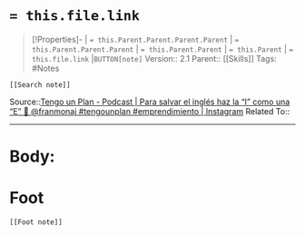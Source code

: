 # `= this.file.link`
>[!Properties]- | `= this.Parent.Parent.Parent.Parent` |  `= this.Parent.Parent.Parent` | `= this.Parent.Parent` | `= this.Parent` | `= this.file.link` |`BUTTON[note]` 
>Version:: 2.1
>Parent:: [[Skills]]
>Tags: #Notes
```meta-bind-embed
[[Search note]]
```
Source::[Tengo un Plan - Podcast \| Para salvar el inglés haz la “I” como una “E” 📝 @franmonaj #tengounplan #emprendimiento \| Instagram](https://www.instagram.com/reel/DAoZj7UI__K/)
Related To::
***
# Body:









# Foot
```meta-bind-embed
[[Foot note]]
``` 